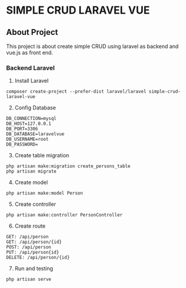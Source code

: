 # SIMPLE CRUD LARAVEL VUE

## About Project

This project is about create simple CRUD using laravel as backend and vue.js as front end.

### Backend Laravel

1. Install Laravel

```install-laravel
composer create-project --prefer-dist laravel/laravel simple-crud-laravel-vue
```

2. Config Database

```config-db
DB_CONNECTION=mysql
DB_HOST=127.0.0.1
DB_PORT=3306
DB_DATABASE=laravelvue
DB_USERNAME=root
DB_PASSWORD=
```

3. Create table migration

```table-migration
php artisan make:migration create_persons_table
php artisan migrate
```

4. Create model

```model
php artisan make:model Person
```

5. Create controller

```controller
php artisan make:controller PersonController
```

6. Create route

```route
GET: /api/person
GET: /api/person/{id}
POST: /api/person
PUT: /api/person{id}
DELETE: /api/person/{id}
```

7. Run and testing

```run
php artisan serve
```
